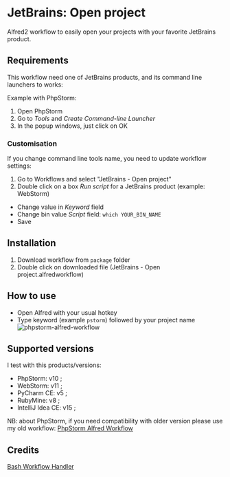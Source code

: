JetBrains: Open project
========================

Alfred2 workflow to easily open your projects with your favorite JetBrains product.

## Requirements
This workflow need one of JetBrains products, and its command line launchers to works:

Example with PhpStorm:

1. Open PhpStorm
2. Go to _Tools_ and _Create Command-line Launcher_
3. In the popup windows, just click on OK

### Customisation
If you change command line tools name, you need to update workflow settings:

1. Go to Workflows and select "JetBrains - Open project"
2. Double click on a box _Run script_ for a JetBrains product (example: WebStorm)
  * Change value in _Keyword_ field
  * Change bin value _Script_ field: `which YOUR_BIN_NAME`
  * Save

## Installation
1. Download workflow from `package` folder
2. Double click on downloaded file (JetBrains - Open project.alfredworkflow)


## How to use
* Open Alfred with your usual hotkey
* Type keyword (example `pstorm`) followed by your project name
![phpstorm-alfred-workflow](https://lh3.googleusercontent.com/Zk8MiGBiZh0hrJ_0YsaINoIdnbeARwi4bcDthcHg_JE=w1335-h420-no)

## Supported versions
I test with this products/versions:

* PhpStorm: v10 ;
* WebStorm: v11 ;
* PyCharm CE: v5 ;
* RubyMine: v8 ;
* IntelliJ Idea CE: v15 ;

NB: about PhpStorm, if you need compatibility with older version please use my old workflow: [PhpStorm Alfred Workflow](https://github.com/bchatard/phpstorm-alfred-workflow)

## Credits
[Bash Workflow Handler](https://github.com/markokaestner/bash-workflow-handler)
